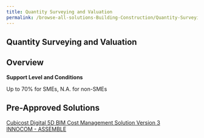 ```yaml
---
title: Quantity Surveying and Valuation
permalink: /browse-all-solutions-Building-Construction/Quantity-Surveying-and-Valuation
---
```


## Quantity Surveying and Valuation
## Overview

**Support Level and Conditions**

Up to 70% for SMEs, N.A. for non-SMEs

## Pre-Approved Solutions

<a href='/productivity-solutions-grant/solutionrepo/solution437' target='_blank'>Cubicost Digital 5D BIM Cost Management Solution Version 3</a><br>
<a href='/productivity-solutions-grant/solutionrepo/solution2292' target='_blank'>INNOCOM - ASSEMBLE</a><br>
